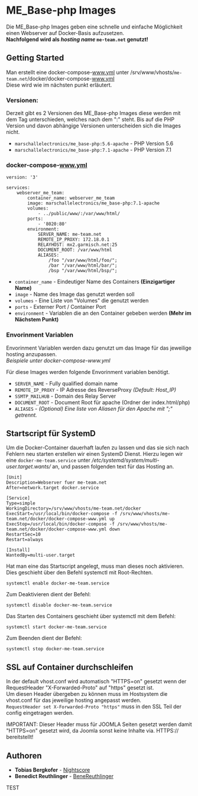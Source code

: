 # ME_Base-php Images

Die ME_Base-php Images geben eine schnelle und einfache Möglichkeit einen Webserver auf Docker-Basis aufzusetzen. <br>
**Nachfolgend wird als _hosting name_ `me-team.net` genutzt!**

## Getting Started

Man erstellt eine docker-compose-www.yml unter /srv/www/vhosts/`me-team.net`/docker/docker-compose-www.yml <br>
Diese wird wie im nächsten punkt erläutert.

### Versionen:
Derzeit gibt es 2 Versionen des ME_Base-php Images diese werden mit dem Tag unterschieden, welches nach dem ":" steht. Bis auf die PHP Version und davon abhängige Versionen unterscheiden sich die Images nicht.
* `marschallelectronics/me_base-php:5.6-apache` - PHP Version 5.6
* `marschallelectronics/me_base-php:7.1-apache` - PHP Version 7.1

### docker-compose-www.yml

```
version: '3'

services:
    webserver_me_team:
        container_name: webserver_me_team
        image: marschallelectronics/me_base-php:7.1-apache
        volumes:
            - ../public/www/:/var/www/html/
        ports:
            - '8020:80'
        environment:
            SERVER_NAME: me-team.net
            REMOTE_IP_PROXY: 172.18.0.1
            RELAYHOST: mx2.garmisch.net:25
            DOCUMENT_ROOT: /var/www/html
            ALIASES:
                /foo "/var/www/html/foo/";
                /bar "/var/www/html/bar/";
                /bsp "/var/www/html/bsp/";
```
* `container_name` - Eindeutiger Name des Containers **(Einzigartiger Name)**
* `image` - Name des Image das genutzt werden soll
* `volumes` - Eine Liste von "Volumes" die genutzt werden
* `ports` - Externer Port / Container Port
* `environment` - Variablen die an den Container gebeben werden **(Mehr im Nächstem Punkt)**

### Envorinment Variablen

Envorinment Variablen werden dazu genutzt um das Image für das jeweilige hosting anzupassen.<br>
_Beispiele unter docker-compose-www.yml_

Für diese Images werden folgende Envorinment variablen benötigt. <br>

* `SERVER_NAME` - Fully qualified domain name
* `REMOTE_IP_PROXY` - IP Adresse des ReverseProxy _(Default: Host_IP)_
* `SSMTP_MAILHUB` - Domain des Relay Server
* `DOCUMENT_ROOT` - Document Root für apache (Ordner der index.html/php)
* `ALIASES` - _(Optional) Eine liste von Aliasen für den Apache mit ";" getrennt._

## Startscript für SystemD

Um die Docker-Container dauerhaft laufen zu lassen und das sie sich nach Fehlern neu starten erstellen wir einen SystemD Dienst.
Hierzu legen wir eine `docker-me-team.service` unter _/etc/systemd/system/multi-user.target.wants/_ an, und passen folgenden text für das Hosting an.

```
[Unit]
Description=Webserver fuer me-team.net
After=network.target docker.service

[Service]
Type=simple
WorkingDirectory=/srv/www/vhosts/me-team.net/docker
ExecStart=/usr/local/bin/docker-compose -f /srv/www/vhosts/me-team.net/docker/docker-compose-www.yml up
ExecStop=/usr/local/bin/docker-compose -f /srv/www/vhosts/me-team.net/docker/docker-compose-www.yml down
RestartSec=10
Restart=always

[Install]
WantedBy=multi-user.target

```

Hat man eine das Startscript angelegt, muss man dieses noch aktivieren. Dies geschieht über den Befehl systemctl mit Root-Rechten.
```
systemctl enable docker-me-team.service
```
Zum Deaktivieren dient der Befehl: 
```
systemctl disable docker-me-team.service
```

Das Starten des Containers geschieht über systemctl mit dem Befehl:
```
systemctl start docker-me-team.service
```
Zum Beenden dient der Befehl: 
```
systemctl stop docker-me-team.service
```
## SSL auf Container durchschleifen

In der default vhost.conf wird automatisch "HTTPS=on" gesetzt wenn der RequestHeader "X-Forwarded-Proto" auf "https" gesetzt ist.<br>
Um diesen Header übergeben zu können muss im Hostsystem die vhost.conf für das jeweilige hosting angepasst werden.<br> 
`RequestHeader set X-Forwarded-Proto "https"` muss in den SSL Teil der config eingetragen werden.

IMPORTANT: Dieser Header muss für JOOMLA Seiten gesetzt werden damit "HTTPS=on" gesetzt wird, da Joomla sonst keine Inhalte via. HTTPS:// bereitstellt!

## Authoren

* **Tobias Bergkofer** - [Nightscore](https://github.com/Nightscore)
* **Benedict Reuthlinger** - [BeneReuthlinger](https://github.com/BeneReuthlinger)


TEST